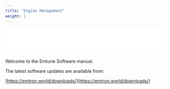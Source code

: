 ```yaml
---
title: "Engine Management"
weight: 1
---
```


![Image](</img/emtron-white.svg>)

Welcome to the Emtune Software manual.

The latest software updates are available from:

[https://emtron.world/downloads/](<https://emtron.world/downloads/>)
